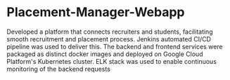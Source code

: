 # Placement-Manager-Webapp
Developed a platform that connects recruiters and students, facilitating smooth recruitment and placement process. Jenkins automated CI/CD pipeline was used to deliver this. The backend and frontend services were packaged as distinct docker images and deployed on Google Cloud Platform's Kubernetes cluster. ELK stack was used to enable continuous monitoring of the backend requests
